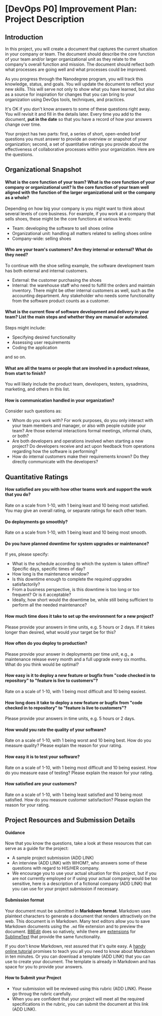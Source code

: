 # [DevOps P0] Improvement Plan: Project Description

## Introduction
In this project, you will create a document that captures the current situation in your company or team. The document should describe the core function of your team and/or larger organizational unit as they relate to the company's overall function and mission. The document should reflect both what processes are going well and what processes could be improved. 

As you progress through the Nanodegree program, you will track this knowledge, status, and goals. You will update the document to reflect your new skills. This will serve not only to show what you have learned, but also as a source for inspiration for changes that you can bring to your organization using DevOps tools, techniques, and practices.

It's OK if you don't know answers to some of these questions right away. You will revisit it and fill in the details later. Every time you add to the document, **put in the date** so that you have a record of how your answers change over time.

Your project has two parts: first, a series of short, open-ended brief questions you must answer to provide an overview or snapshot of your organization; second, a set of quantitative ratings you provide about the effectiveness of collaborative processes within your organization. Here are the questions.

## Organizational Snapshot

#### What is the core function of your team? What is the core function of your company or organizational unit? Is the core function of your team well aligned with the function of the larger organizational unit or the company as a whole?

Depending on how big your company is you might want to think about several levels of core business. For example, if you work at a company that sells shoes, these might be the core functions at various levels: 

* Team: developing the software to sell shoes online
* Organizational unit: handling all matters related to selling shoes online
* Company-wide: selling shoes

#### Who are your team's customers? Are they internal or external? What do they need?

To continue with the shoe selling example, the software development team has both external and internal customers. 

* External: the customer purchasing the shoes
* Internal: the warehouse staff who need to fulfill the orders and maintain inventory.
There might be other internal customers as well, such as the accounting department. Any stakeholder who needs some functionality from the software product counts as a customer. 

#### What is the current flow of software development and delivery in your team? List the main steps and whether they are manual or automated. 

Steps might include:

* Specifying desired functionality
* Assessing user requirements
* Coding the application

and so on. 

#### What are all the teams or people that are involved in a product release, from start to finish? 

You will likely include the product team, developers, testers, sysadmins, marketing, and others in this list. 

#### How is communication handled in your organization? 

Consider such questions as:

* Whom do you work with? For work purposes, do you only interact with your team members and manager, or also with people outside your team? Are those external interactions formal meetings, informal chats, or both? 
* Are both developers and operations involved when starting a new project? Do developers receive and act upon feedback from operations regarding how the software is performing?
* How do internal customers make their requirements known? Do they directly communicate with the developers?

## Quantitative Ratings

#### How satisfied are you with how other teams work and support the work that you do? 

Rate on a scale from 1-10, with 1 being least and 10 being most satisfied. You may give an overall rating, or separate ratings for each other team. 

#### Do deployments go smoothly? 
Rate on a scale from 1-10, with 1 being least and 10 being most smooth.

#### Do you have planned downtime for system upgrades or maintenance? 

If yes, please specify:

* What is the schedule according to which the system is taken offline? Specific days, specific times of day? 
* How long is the maintenance window?
* Is this downtime enough to complete the required upgrades satisfactorily?
* From a business perspective, is this downtime is too long or too frequent? Or is it acceptable?
* Ideally, how short would the downtime be, while still being sufficient to perform all the needed maintenance?

#### How much time does it take to set up the environment for a new project? 

Please provide your answers in time units, e.g. 5 hours or 2 days. If it takes longer than desired, what would your target be for this? 

#### How often do you deploy to production? 

Please provide your answer in deployments per time unit, e.g., a maintenance release every month and a full upgrade every six months. What do you think would be optimal? 

#### How easy is it to deploy a new feature or bugfix from "code checked in to repository" to "feature is live to customers"?  

Rate on a scale of 1-10, with 1 being most difficult and 10 being easiest.

#### How long does it take to deploy a new feature or bugfix from "code checked in to repository" to "feature is live to customers"? 

Please provide your answers in time units, e.g. 5 hours or 2 days.

#### How would you rate the quality of your software? 

Rate on a scale of 1-10, with 1 being worst and 10 being best. How do you measure quality? Please explain the reason for your rating. 

#### How easy it is to test your software?

Rate on a scale of 1-10, with 1 being most difficult and 10 being easiest. How do you measure ease of testing? Please explain the reason for your rating. 

#### How satisfied are your customers? 

Rate on a scale of 1-10, with 1 being least satisfied and 10 being most satisfied. How do you measure customer satisfaction? Please explain the reason for your rating. 

## Project Resources and Submission Details

#### Guidance

Now that you know the questions, take a look at these resources that can serve as a guide for the project:

* A sample project submission (ADD LINK)
* An interview (ADD LINK) with WHOM?, who answers some of these questions with regard to HIS/HER company. 
* We encourage you to use your actual situation for this project, but if you are not currently employed or if using your actual company would be too sensitive, here is a description of a fictional company (ADD LINK) that you can use for your project submission if necessary. 

#### Submission format

Your document must be submitted in **Markdown format**. Markdown uses plaintext characters to generate a document that renders attractively on the web. This document is in Markdown. Many text editors allow you to save Markdown documents using the `.md` file extension and to preview the document. [BBEdit](http://www.barebones.com/products/bbedit/) does so natively, while there are [extensions](https://www.macstories.net/roundups/sublime-text-2-and-markdown-tips-tricks-and-links/) for [SublimeText](https://www.sublimetext.com/) that provide the same functionality. 

If you don't know Markdown, rest assured that it's quite easy. A [handy online tutorial](http://www.markdowntutorial.com/) promises to teach you all you need to know about Markdown in ten minutes. Or you can download a template (ADD LINK) that you can use to create your document. The template is already in Markdown and has space for you to provide your answers. 

#### How to Submit your Project

* Your submission will be reviewed using this rubric (ADD LINK). Please go throug the rubric carefully. 
* When you are confident that your project will meet all the required specifications in the rubric, you can submit the document at this link (ADD LINK).

